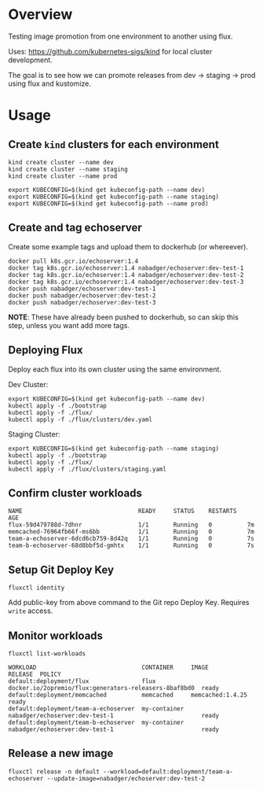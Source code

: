 # Overview

Testing image promotion from one environment to another using flux.

Uses: https://github.com/kubernetes-sigs/kind for local cluster development.

The goal is to see how we can promote releases from dev -> staging -> prod using flux and kustomize.


# Usage

## Create `kind` clusters for each environment

```
kind create cluster --name dev
kind create cluster --name staging
kind create cluster --name prod
```

```
export KUBECONFIG=$(kind get kubeconfig-path --name dev)
export KUBECONFIG=$(kind get kubeconfig-path --name staging)
export KUBECONFIG=$(kind get kubeconfig-path --name prod)
```

## Create and tag echoserver

Create some example tags and upload them to dockerhub (or whereever).

```
docker pull k8s.gcr.io/echoserver:1.4
docker tag k8s.gcr.io/echoserver:1.4 nabadger/echoserver:dev-test-1
docker tag k8s.gcr.io/echoserver:1.4 nabadger/echoserver:dev-test-2
docker tag k8s.gcr.io/echoserver:1.4 nabadger/echoserver:dev-test-3
docker push nabadger/echoserver:dev-test-1
docker push nabadger/echoserver:dev-test-2
docker push nabadger/echoserver:dev-test-3
```

**NOTE**: These have already been pushed to dockerhub, so can skip this step, unless you want add more tags.

## Deploying Flux

Deploy each flux into its own cluster using the same environment. 

Dev Cluster:

```
export KUBECONFIG=$(kind get kubeconfig-path --name dev)
kubectl apply -f ./bootstrap
kubectl apply -f ./flux/
kubectl apply -f ./flux/clusters/dev.yaml
```

Staging Cluster:

```
export KUBECONFIG=$(kind get kubeconfig-path --name staging)
kubectl apply -f ./bootstrap
kubectl apply -f ./flux/
kubectl apply -f ./flux/clusters/staging.yaml
```
## Confirm cluster workloads

```
NAME                                 READY     STATUS    RESTARTS   AGE
flux-59d479788d-7dhnr                1/1       Running   0          7m
memcached-76964fb66f-ms6bb           1/1       Running   0          7m
team-a-echoserver-6dcd6cb759-8d42q   1/1       Running   0          7s
team-b-echoserver-68d8bbf5d-gmhtx    1/1       Running   0          7s
```

## Setup Git Deploy Key

```
fluxctl identity
```

Add public-key from above command to the Git repo Deploy Key. Requires `write` access.

## Monitor workloads 

```
fluxctl list-workloads
```

```
WORKLOAD                              CONTAINER     IMAGE                                                  RELEASE  POLICY
default:deployment/flux               flux          docker.io/2opremio/flux:generators-releasers-8baf8bd0  ready    
default:deployment/memcached          memcached     memcached:1.4.25                                       ready    
default:deployment/team-a-echoserver  my-container  nabadger/echoserver:dev-test-1                         ready    
default:deployment/team-b-echoserver  my-container  nabadger/echoserver:dev-test-1                         ready    
```

## Release a new image

```
fluxctl release -n default --workload=default:deployment/team-a-echoserver --update-image=nabadger/echoserver:dev-test-2
```
